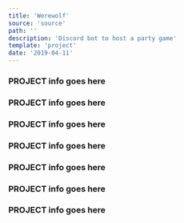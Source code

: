 ```yaml
---
title: 'Werewolf'
source: 'source'
path: ''
description: 'Discord bot to host a party game'
template: 'project'
date: '2019-04-11'
---
```


### PROJECT info goes here

### PROJECT info goes here

### PROJECT info goes here

### PROJECT info goes here

### PROJECT info goes here

### PROJECT info goes here

### PROJECT info goes here
